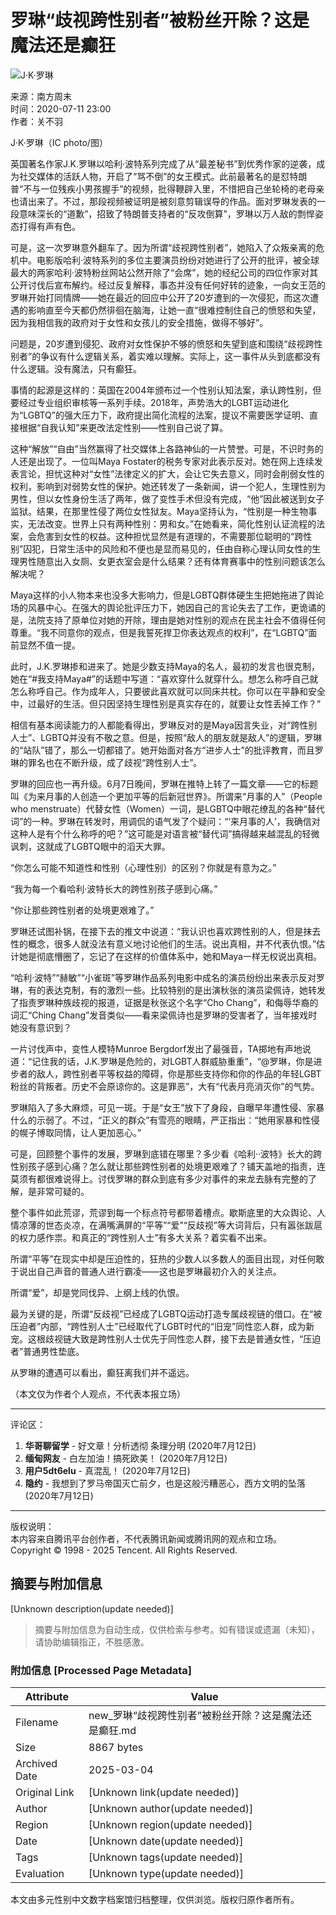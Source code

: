 # 罗琳“歧视跨性别者”被粉丝开除？这是魔法还是癫狂

![J·K·罗琳](https://inews.gtimg.com/newsapp_bt/0/0122113249149_5991/0)

来源：南方周末  
时间：2020-07-11 23:00  
作者：关不羽  

J·K·罗琳（IC photo/图）

英国著名作家J.K.罗琳以哈利·波特系列完成了从“最差秘书”到优秀作家的逆袭，成为社交媒体的活跃人物，开启了“骂不倒”的女王模式。此前最著名的是怼特朗普“不与一位残疾小男孩握手”的视频，批得鞭辟入里，不惜把自己坐轮椅的老母亲也请出来了。不过，那段视频被证明是被刻意剪辑误导的作品。面对罗琳发表的一段意味深长的“道歉”，招致了特朗普支持者的“反攻倒算”，罗琳以万人敌的剽悍姿态打得有声有色。

可是，这一次罗琳意外翻车了。因为所谓“歧视跨性别者”，她陷入了众叛亲离的危机中。电影版哈利·波特系列的多位主要演员纷纷对她进行了公开的批评，被全球最大的两家哈利·波特粉丝网站公然开除了“会席”，她的经纪公司的四位作家对其公开讨伐后宣布解约。经过反复解释，事态并没有任何好转的迹象，一向女王范的罗琳开始打同情牌——她在最近的回应中公开了20岁遭到的一次侵犯，而这次遭遇的影响直至今天都仍然徘徊在脑海，让她一直“很难控制住自己的愤怒和失望，因为我相信我的政府对于女性和女孩儿的安全措施，做得不够好”。

问题是，20岁遭到侵犯、政府对女性保护不够的愤怒和失望到底和围绕“歧视跨性别者”的争议有什么逻辑关系，着实难以理解。实际上，这一事件从头到底都没有什么逻辑。没有魔法，只有癫狂。

事情的起源是这样的：英国在2004年颁布过一个性别认知法案，承认跨性别，但要经过专业组织审核等一系列手续。2018年，声势浩大的LGBT运动进化为“LGBTQ”的强大压力下，政府提出简化流程的法案，提议不需要医学证明、直接根据“自我认知”来更改法定性别——性别自己说了算。

这种“解放”“自由”当然赢得了社交媒体上各路神仙的一片赞誉。可是，不识时务的人还是出现了。一位叫Maya Fostater的税务专家对此表示反对。她在网上连续发表言论，担忧这种对“女性”法律定义的扩大，会让它失去意义，同时会削弱女性的权利，影响到对弱势女性的保护。她还转发了一条新闻，讲一个犯人，生理性别为男性，但以女性身份生活了两年，做了变性手术但没有完成，“他”因此被送到女子监狱。结果，在那里性侵了两位女性狱友。Maya坚持认为，“性别是一种生物事实，无法改变。世界上只有两种性别：男和女。”在她看来，简化性别认证流程的法案，会危害到女性的权益。这种担忧显然是有道理的，不需要那位聪明的“跨性别”囚犯，日常生活中的风险和不便也是显而易见的，任由自称心理认同女性的生理男性随意出入女厕、女更衣室会是什么结果？还有体育赛事中的性别问题该怎么解决呢？

Maya这样的小人物本来也没多大影响力，但是LGBTQ群体硬生生把她拖进了舆论场的风暴中心。在强大的舆论批评压力下，她因自己的言论失去了工作，更诡谲的是，法院支持了原单位对她的开除，理由是她对性别的观点在民主社会不值得任何尊重。“我不同意你的观点，但是我誓死捍卫你表达观点的权利”，在“LGBTQ”面前显然不值一提。

此时，J.K.罗琳掺和进来了。她是少数支持Maya的名人，最初的发言也很克制，她在“#我支持Maya#”的话题中写道：“喜欢穿什么就穿什么。想怎么称呼自己就怎么称呼自己。作为成年人，只要彼此喜欢就可以同床共枕。你可以在平静和安全中，过最好的生活。但只因坚持生理性别是真实存在的，就要让女性丢掉工作？”

相信有基本阅读能力的人都能看得出，罗琳反对的是Maya因言失业，对“跨性别人士”、LGBTQ并没有不敬之意。但是，按照“敌人的朋友就是敌人”的逻辑，罗琳的“站队”错了，那么一切都错了。她开始面对各方“进步人士”的批评教育，而且罗琳的罪名也在不断升级，成了歧视“跨性别人士”。

罗琳的回应也一再升级。6月7日晚间，罗琳在推特上转了一篇文章——它的标题叫《为来月事的人创造一个更加平等的后新冠世界》。所谓来“月事的人”（People who menstruate）代替女性（Women）一词，是LGBTQ中眼花缭乱的各种“替代词”的一种。罗琳在转发时，用调侃的语气发了个疑问：“‘来月事的人’，我确信对这种人是有个什么称呼的吧？”这可能是对语言被“替代词”搞得越来越混乱的轻微讽刺，这就成了LGBTQ眼中的滔天大罪。

“你怎么可能不知道性和性别（心理性别）的区别？你就是有意为之。”

“我为每一个看哈利·波特长大的跨性别孩子感到心痛。”

“你让那些跨性别者的处境更艰难了。”

罗琳还试图补锅，在接下去的推文中说道：“我认识也喜欢跨性别的人，但是抹去性的概念，很多人就没法有意义地讨论他们的生活。说出真相，并不代表仇恨。”估计她是彻底懵圈了，忘记了在这样的价值体系中，她和Maya一样无权说出真相。

“哈利·波特”“赫敏”“小雀斑”等罗琳作品系列电影中成名的演员纷纷出来表示反对罗琳，有的表达克制，有的激烈一些。比较特别的是出演秋张的演员梁佩诗，她转发了指责罗琳种族歧视的报道，证据是秋张这个名字“Cho Chang”，和侮辱华裔的词汇“Ching Chang”发音类似——看来梁佩诗也是罗琳的受害者了，当年接戏时她没有意识到？

一片讨伐声中，变性人模特Munroe Bergdorf发出了最强音，TA掷地有声地说道：“记住我的话，J.K.罗琳是危险的，对LGBT人群威胁重重”，“@罗琳，你是进步者的敌人，跨性别者平等权益的障碍，你是那些支持你和你的作品的年轻LGBT粉丝的背叛者。历史不会原谅你的。这是罪恶”，大有“代表月亮消灭你”的气势。

罗琳陷入了多大麻烦，可见一斑。于是“女王”放下了身段，自曝早年遭性侵、家暴什么的示弱了。不过，“正义的群众”有雪亮的眼睛，严正指出：“她用家暴和性侵的幌子博取同情，让人更加恶心。”

可是，回顾整个事件的发展，罗琳到底错在哪里？多少看《哈利··波特》长大的跨性别孩子感到心痛？怎么就让那些跨性别者的处境更艰难了？铺天盖地的指责，连莫须有都很难说得上。讨伐罗琳的群众到底有多少对事件的来龙去脉有完整的了解，是非常可疑的。

整个事件如此荒谬，荒谬到每一个标点符号都带着槽点。歇斯底里的大众舆论、人情凉薄的世态炎凉，在满嘴满屏的“平等”“爱”“反歧视”等大词背后，只有嚣张跋扈的权力感作祟。和真正的“跨性别人士”有多大关系？着实看不出来。

所谓“平等”在现实中却是压迫性的，狂热的少数人以多数人的面目出现，对任何敢于说出自己声音的普通人进行霸凌——这也是罗琳最初介入的关注点。

所谓“爱”，却是党同伐异、上纲上线的仇恨。

最为关键的是，所谓“反歧视”已经成了LGBTQ运动打造专属歧视链的借口。在“被压迫者”内部，“跨性别人士”已经取代了LGBT时代的“旧宠”同性恋人群，成为新宠。这根歧视链大致是跨性别人士优先于同性恋人群，接下去是普通女性，“压迫者”普通男性垫底。

从罗琳的遭遇可以看出，癫狂离我们并不遥远。

（本文仅为作者个人观点，不代表本报立场）

---

评论区：

1. **华哥聊留学** - 好文章！分析透彻 条理分明 (2020年7月12日)
2. **缅甸网友** - 白左加油！搞死欧美！ (2020年7月12日)
3. **用户5dt6elu** - 真混乱！ (2020年7月12日)
4. **隐约** - 我想到了罗马帝国灭亡前夕，也是这般污糟恶心，西方文明的坠落 (2020年7月12日)

---

版权说明：  
本内容来自腾讯平台创作者，不代表腾讯新闻或腾讯网的观点和立场。  
Copyright © 1998 - 2025 Tencent. All Rights Reserved.
<!-- tcd_original_link https://new.qq.com/rain/a/20200712A02KUE00?pc -->


## 摘要与附加信息

<!-- tcd_abstract -->
[Unknown description(update needed)]
<!-- tcd_abstract_end -->

> 摘要与附加信息为自动生成，仅供检索与参考。如有错误或遗漏（未知），请协助编辑指正，不胜感激。

### 附加信息 [Processed Page Metadata]

| Attribute       | Value                                  |
|-----------------|----------------------------------------|
| Filename        | new_罗琳“歧视跨性别者”被粉丝开除？这是魔法还是癫狂.md                             |
| Size            | 8867 bytes                           |
| Archived Date   | 2025-03-04                             |
| Original Link   | [Unknown link(update needed)]                       |
| Author          | [Unknown author(update needed)]                               |
| Region          | [Unknown region(update needed)]                               |
| Date            | [Unknown date(update needed)]                                 |
| Tags            | [Unknown tags(update needed)]                                 |
| Evaluation            | [Unknown type(update needed)]                                 |
<!-- tcd_table_end -->

本文由多元性别中文数字档案馆归档整理，仅供浏览。版权归原作者所有。
